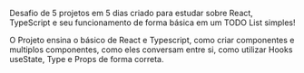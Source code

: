 Desafio de 5 projetos em 5 dias criado para estudar sobre React, TypeScript e seu funcionamento de forma básica em um TODO List simples!

O Projeto ensina o básico de React e Typescript, como criar componentes e multiplos componentes, como eles conversam entre si, como utilizar Hooks useState, Type e Props de forma correta.
